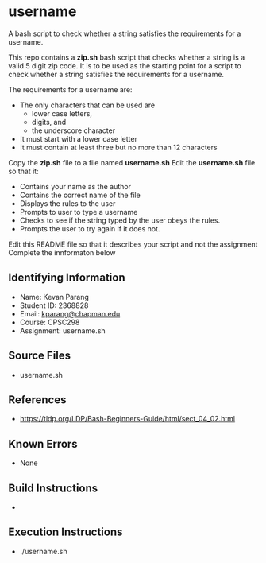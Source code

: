 # username
A bash script to check whether a string satisfies the requirements for a username.

This repo contains a **zip.sh** bash script that checks whether a string is a valid 5 digit zip code.
It is to be used as the starting point for a script to check whether a string satisfies the requirements for a username.

The requirements for a username are:
* The only characters that can be used are 
  * lower case letters,
  * digits, and 
  * the underscore character 
* It must start with a lower case letter
* It must contain at least three but no more than 12 characters

Copy the **zip.sh** file to a file named **username.sh**
Edit the **username.sh** file so that it:
* Contains your name as the author
* Contains the correct name of the file
* Displays the rules to the user
* Prompts to user to type a username
* Checks to see if the string typed by the user obeys the rules.
* Prompts the user to try again if it does not.

Edit this README file so that it describes your script and not the assignment
Complete the innformaton below
 

## Identifying Information

* Name: Kevan Parang
* Student ID: 2368828
* Email: kparang@chapman.edu
* Course: CPSC298
* Assignment: username.sh

## Source Files

* username.sh

## References

* https://tldp.org/LDP/Bash-Beginners-Guide/html/sect_04_02.html

## Known Errors

* None

## Build Instructions

*

## Execution Instructions

* ./username.sh

